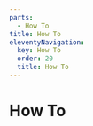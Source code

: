 ```yaml
---
parts:
  - How To
title: How To
eleventyNavigation:
  key: How To
  order: 20
  title: How To
---
```

# How To
